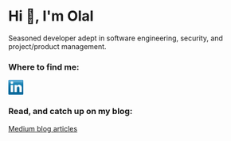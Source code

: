 # Hi 👋, I'm Olal


Seasoned developer adept in software engineering, security, and project/product management.

### Where to find me:
<p align="left">
<a href="https://www.linkedin.com/in/james-olal/" target="blank"><img align="center" src="https://github.com/OlalKeith/OlalKeith/blob/main/socials/transparent-Linkedin-logo-icon.png" alt="LinkedIn" height="30" width="30" /></a>
<a href="https://tryhackme.com/p/olalc137" target="blank"><img align="center" src="https://tryhackme-badges.s3.amazonaws.com/olalc137.png" alt="" width="30" /></a>
</p>



### Read, and catch up on my blog:
[Medium blog articles](https://medium.com/@OlalJames)


